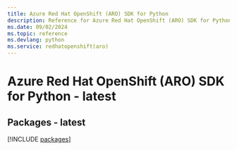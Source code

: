 ```yaml
---
title: Azure Red Hat OpenShift (ARO) SDK for Python
description: Reference for Azure Red Hat OpenShift (ARO) SDK for Python
ms.date: 09/02/2024
ms.topic: reference
ms.devlang: python
ms.service: redhatopenshift(aro)
---
```

# Azure Red Hat OpenShift (ARO) SDK for Python - latest
## Packages - latest
[!INCLUDE [packages](red-hat-openshift-(aro)-index.md)]